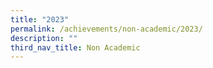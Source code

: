 ```yaml
---
title: "2023"
permalink: /achievements/non-academic/2023/
description: ""
third_nav_title: Non Academic
---
```

